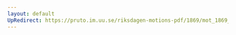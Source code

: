 ```yaml
---
layout: default
UpRedirect: https://pruto.im.uu.se/riksdagen-motions-pdf/1869/mot_1869__ak__80/mot_1869__ak__80-002.pdf
---
```

